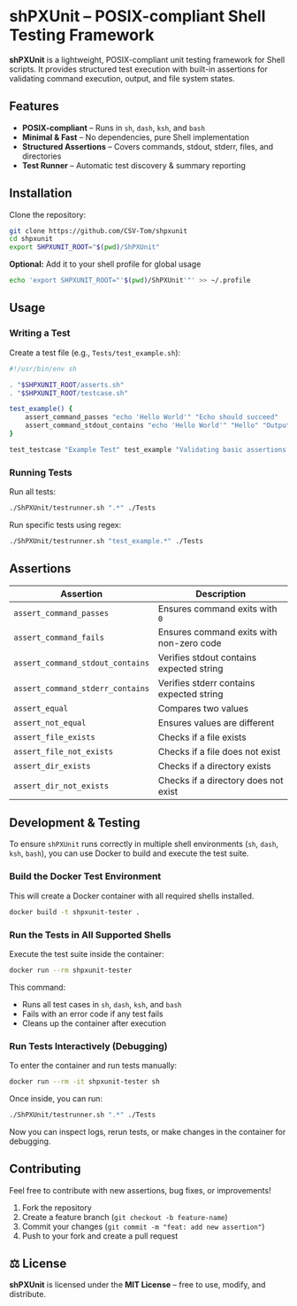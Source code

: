 # shPXUnit – POSIX-compliant Shell Testing Framework

**shPXUnit** is a lightweight, POSIX-compliant unit testing framework for Shell scripts.
It provides structured test execution with built-in assertions for validating command execution, output, and file system states.

## Features

- **POSIX-compliant** – Runs in `sh`, `dash`, `ksh`, and `bash`
- **Minimal & Fast** – No dependencies, pure Shell implementation
- **Structured Assertions** – Covers commands, stdout, stderr, files, and directories
- **Test Runner** – Automatic test discovery & summary reporting


## Installation

Clone the repository:
```sh
git clone https://github.com/CSV-Tom/shpxunit
cd shpxunit
export SHPXUNIT_ROOT="$(pwd)/ShPXUnit"
```

**Optional:** Add it to your shell profile for global usage
```sh
echo 'export SHPXUNIT_ROOT="'$(pwd)/ShPXUnit'"' >> ~/.profile
```


## Usage

### **Writing a Test**
Create a test file (e.g., `Tests/test_example.sh`):
```sh
#!/usr/bin/env sh

. "$SHPXUNIT_ROOT/asserts.sh"
. "$SHPXUNIT_ROOT/testcase.sh"

test_example() {
    assert_command_passes "echo 'Hello World'" "Echo should succeed"
    assert_command_stdout_contains "echo 'Hello World'" "Hello" "Output should contain 'Hello'"
}

test_testcase "Example Test" test_example "Validating basic assertions..."
```

### **Running Tests**
Run all tests:
```sh
./ShPXUnit/testrunner.sh ".*" ./Tests
```

Run specific tests using regex:
```sh
./ShPXUnit/testrunner.sh "test_example.*" ./Tests
```

## Assertions

| Assertion                  | Description |
|-----------------------------|------------|
| `assert_command_passes`     | Ensures command exits with `0` |
| `assert_command_fails`      | Ensures command exits with non-zero code |
| `assert_command_stdout_contains` | Verifies stdout contains expected string |
| `assert_command_stderr_contains` | Verifies stderr contains expected string |
| `assert_equal`              | Compares two values |
| `assert_not_equal`          | Ensures values are different |
| `assert_file_exists`        | Checks if a file exists |
| `assert_file_not_exists`    | Checks if a file does not exist |
| `assert_dir_exists`         | Checks if a directory exists |
| `assert_dir_not_exists`     | Checks if a directory does not exist |



## Development & Testing

To ensure `shPXUnit` runs correctly in multiple shell environments (`sh`, `dash`, `ksh`, `bash`), you can use Docker to build and execute the test suite.

### Build the Docker Test Environment

This will create a Docker container with all required shells installed.
```sh
docker build -t shpxunit-tester .
```

### Run the Tests in All Supported Shells

Execute the test suite inside the container:
```sh
docker run --rm shpxunit-tester
```
This command:
- Runs all test cases in `sh`, `dash`, `ksh`, and `bash`
- Fails with an error code if any test fails
- Cleans up the container after execution

### Run Tests Interactively (Debugging)

To enter the container and run tests manually:
```sh
docker run --rm -it shpxunit-tester sh
```
Once inside, you can run:
```sh
./ShPXUnit/testrunner.sh ".*" ./Tests
```

Now you can inspect logs, rerun tests, or make changes in the container for debugging.

## Contributing

Feel free to contribute with new assertions, bug fixes, or improvements!

1. Fork the repository
2. Create a feature branch (`git checkout -b feature-name`)
3. Commit your changes (`git commit -m "feat: add new assertion"`)
4. Push to your fork and create a pull request

## ⚖ License

**shPXUnit** is licensed under the **MIT License** – free to use, modify, and distribute.
